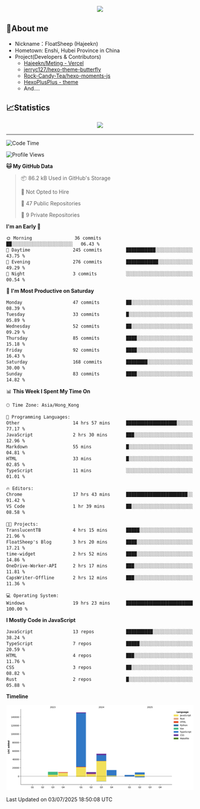 <p align="center">
   <a href="https://git.io/typing-svg"><img src="https://readme-typing-svg.demolab.com?font=Fira+Code&pause=1000&color=F7DD11&center=true&vCenter=true&width=435&lines=Floating+in+the+clouds~;I'm+glad+to+meet+you+again" /></a>
</p>

## 🥱About me

- Nickname：FloatSheep (Hajeekn)
- Hometown: Enshi, Hubei Province in China
- Project(Developers & Contributors)
   - [Hajeekn/Meting - Vercel](https://github.com/hajeekn/vercel-meting)
   - [jerryc127/hexo-theme-butterfly](https://github.com/jerryc127/hexo-theme-butterfly)
   - [Rock-Candy-Tea/hexo-moments-js](https://github.com/Rock-Candy-Tea/hexo-moments-js)
   - [HexoPlusPlus - theme](https://github.com/HexoPlusPlus/HexoPlusPlus)
   - And....


## 📈Statistics

<div align="center">
<img src="https://github-readme-stats-git-masterrstaa-rickstaa.vercel.app/api?username=FloatSheep" />
</div>

---

<!--START_SECTION:waka-->
![Code Time](http://img.shields.io/badge/Code%20Time-418%20hrs%2041%20mins-blue)

![Profile Views](http://img.shields.io/badge/Profile%20Views-0-blue)

**🐱 My GitHub Data** 

> 📦 86.2 kB Used in GitHub's Storage 
 > 
> 🚫 Not Opted to Hire
 > 
> 📜 47 Public Repositories 
 > 
> 🔑 9 Private Repositories 
 > 
**I'm an Early 🐤** 

```text
🌞 Morning                36 commits          ██░░░░░░░░░░░░░░░░░░░░░░░   06.43 % 
🌆 Daytime                245 commits         ███████████░░░░░░░░░░░░░░   43.75 % 
🌃 Evening                276 commits         ████████████░░░░░░░░░░░░░   49.29 % 
🌙 Night                  3 commits           ░░░░░░░░░░░░░░░░░░░░░░░░░   00.54 % 
```
📅 **I'm Most Productive on Saturday** 

```text
Monday                   47 commits          ██░░░░░░░░░░░░░░░░░░░░░░░   08.39 % 
Tuesday                  33 commits          █░░░░░░░░░░░░░░░░░░░░░░░░   05.89 % 
Wednesday                52 commits          ██░░░░░░░░░░░░░░░░░░░░░░░   09.29 % 
Thursday                 85 commits          ████░░░░░░░░░░░░░░░░░░░░░   15.18 % 
Friday                   92 commits          ████░░░░░░░░░░░░░░░░░░░░░   16.43 % 
Saturday                 168 commits         ████████░░░░░░░░░░░░░░░░░   30.00 % 
Sunday                   83 commits          ████░░░░░░░░░░░░░░░░░░░░░   14.82 % 
```


📊 **This Week I Spent My Time On** 

```text
🕑︎ Time Zone: Asia/Hong_Kong

💬 Programming Languages: 
Other                    14 hrs 57 mins      ███████████████████░░░░░░   77.17 % 
JavaScript               2 hrs 30 mins       ███░░░░░░░░░░░░░░░░░░░░░░   12.96 % 
Markdown                 55 mins             █░░░░░░░░░░░░░░░░░░░░░░░░   04.81 % 
HTML                     33 mins             █░░░░░░░░░░░░░░░░░░░░░░░░   02.85 % 
TypeScript               11 mins             ░░░░░░░░░░░░░░░░░░░░░░░░░   01.01 % 

🔥 Editors: 
Chrome                   17 hrs 43 mins      ███████████████████████░░   91.42 % 
VS Code                  1 hr 39 mins        ██░░░░░░░░░░░░░░░░░░░░░░░   08.58 % 

🐱‍💻 Projects: 
TranslucentTB            4 hrs 15 mins       █████░░░░░░░░░░░░░░░░░░░░   21.96 % 
FloatSheep's Blog        3 hrs 20 mins       ████░░░░░░░░░░░░░░░░░░░░░   17.21 % 
time-widget              2 hrs 52 mins       ████░░░░░░░░░░░░░░░░░░░░░   14.86 % 
OneDrive-Worker-API      2 hrs 17 mins       ███░░░░░░░░░░░░░░░░░░░░░░   11.81 % 
CapsWriter-Offline       2 hrs 12 mins       ███░░░░░░░░░░░░░░░░░░░░░░   11.36 % 

💻 Operating System: 
Windows                  19 hrs 23 mins      █████████████████████████   100.00 % 
```

**I Mostly Code in JavaScript** 

```text
JavaScript               13 repos            ██████████░░░░░░░░░░░░░░░   38.24 % 
TypeScript               7 repos             █████░░░░░░░░░░░░░░░░░░░░   20.59 % 
HTML                     4 repos             ███░░░░░░░░░░░░░░░░░░░░░░   11.76 % 
CSS                      3 repos             ██░░░░░░░░░░░░░░░░░░░░░░░   08.82 % 
Rust                     2 repos             █░░░░░░░░░░░░░░░░░░░░░░░░   05.88 % 
```



**Timeline**

![Lines of Code chart](https://raw.githubusercontent.com/FloatSheep/FloatSheep/main/assets/bar_graph.png)


 Last Updated on 03/07/2025 18:50:08 UTC
<!--END_SECTION:waka-->

